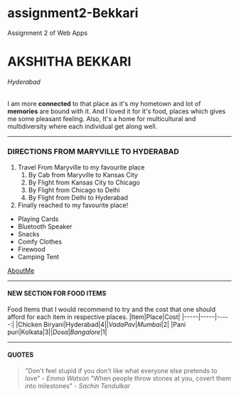 # assignment2-Bekkari
Assignment 2 of Web Apps

# AKSHITHA BEKKARI
###### Hyderabad

I am more **connected** to that place as it's my hometown and lot of **memories** are bound with it. And I loved it for it's food, places which gives me some pleasant feeling. Also, It's a home for multicultural and multidiversity where each individual get along well.

----

### DIRECTIONS FROM MARYVILLE TO HYDERABAD
1. Travel From Maryville to my favourite place
   1. By Cab from Maryville to Kansas City
   2. By Flight from Kansas City to Chicago
   3. By Flight from Chicago to Delhi
   4. By Flight from Delhi to Hyderabad 
2. Finally reached to my favourite place!
* Playing Cards
* Bluetooth Speaker
* Snacks
* Comfy Clothes
* Firewood
* Camping Tent

[AboutMe](AboutMe.md)

-------

#### NEW SECTION FOR FOOD ITEMS
Food Items that I would recommend to try and the cost that one should afford for each item in respective places.
|Item|Place|Cost|
|-----|-----|-----:|
|Chicken Biryani|Hyderabad|$4|
|Vada Pav|Mumbai|$2|
|Pani puri|Kolkata|$3|
|Dosa|Bangalore|$1|

--------

#### QUOTES
> "Don't feel stupid if you don't like what everyone else pretends to love" - *Emma Watson*
> "When people throw stones at you, covert them into milestones" - *Sachin Tendulkar*